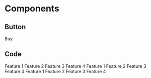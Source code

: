 # Components

## Button

<call-to-action>Buy</call-to-action>

## Code

<pricing-table>
  <pricing-plan label="Personal" price="$10">
    <pricing-feature>Feature 1</pricing-feature>
    <pricing-feature>Feature 2</pricing-feature>
    <pricing-feature>Feature 3</pricing-feature>
    <pricing-feature>Feature 4</pricing-feature>
  </pricing-plan>
  <pricing-plan label="Small Team" price="$20">
    <pricing-feature>Feature 1</pricing-feature>
    <pricing-feature>Feature 2</pricing-feature>
    <pricing-feature>Feature 3</pricing-feature>
    <pricing-feature>Feature 4</pricing-feature>
  </pricing-plan>
  <pricing-plan label="Enterprise" price="$40">
    <pricing-feature>Feature 1</pricing-feature>
    <pricing-feature>Feature 2</pricing-feature>
    <pricing-feature>Feature 3</pricing-feature>
    <pricing-feature>Feature 4</pricing-feature>
  </pricing-plan>
